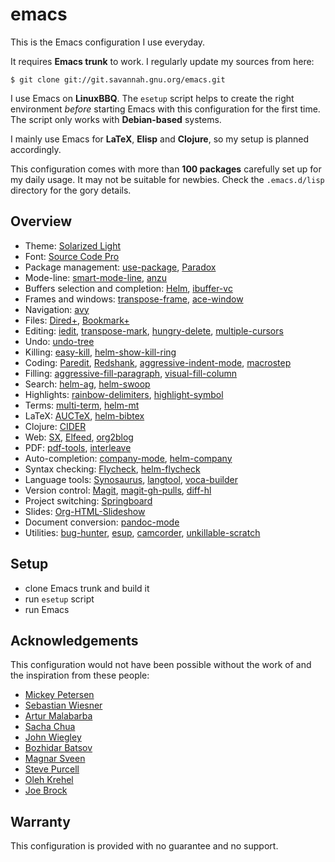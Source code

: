 emacs
=====

This is the Emacs configuration I use everyday.

It requires **Emacs trunk** to work. I regularly update my sources from here:
```console
$ git clone git://git.savannah.gnu.org/emacs.git
```

I use Emacs on **LinuxBBQ**. The ```esetup``` script helps to create the right
environment *before* starting Emacs with this configuration for the first
time. The script only works with **Debian-based** systems.

I mainly use Emacs for **LaTeX**, **Elisp** and **Clojure**, so my setup is
planned accordingly.

This configuration comes with more than **100 packages** carefully set up for my
daily usage. It may not be suitable for newbies. Check the ```.emacs.d/lisp``` directory for the gory details.

Overview
--------
- Theme: [Solarized Light](https://github.com/bbatsov/solarized-emacs)
- Font: [Source Code Pro](https://github.com/adobe-fonts/source-code-pro)
- Package management: [use-package](https://github.com/jwiegley/use-package), [Paradox](https://github.com/Bruce-Connor/paradox)
- Mode-line: [smart-mode-line](https://github.com/Bruce-Connor/smart-mode-line), [anzu](https://github.com/syohex/emacs-anzu)
- Buffers selection and completion: [Helm](https://github.com/emacs-helm/helm), [ibuffer-vc](https://github.com/purcell/ibuffer-vc)
- Frames and windows:
  [transpose-frame](https://github.com/emacsmirror/transpose-frame),
  [ace-window](https://github.com/abo-abo/ace-window)
- Navigation: [avy](https://github.com/abo-abo/avy)
- Files: [Dired+](http://www.emacswiki.org/emacs/DiredPlus), [Bookmark+](http://www.emacswiki.org/emacs/BookmarkPlus)
- Editing: [iedit](https://github.com/victorhge/iedit),
  [transpose-mark](https://github.com/AtticHacker/transpose-mark),
  [hungry-delete](https://github.com/nflath/hungry-delete),
  [multiple-cursors](https://github.com/magnars/multiple-cursors.el)
- Undo: [undo-tree](http://www.dr-qubit.org/emacs.php#undo-tree)
- Killing: [easy-kill](https://github.com/leoliu/easy-kill), [helm-show-kill-ring](https://tuhdo.github.io/helm-intro.html#sec-6)
- Coding: [Paredit](http://mumble.net/%7Ecampbell/emacs/paredit.html),
[Redshank](http://www.foldr.org/~michaelw/emacs/redshank/),
[aggressive-indent-mode](https://github.com/Malabarba/aggressive-indent-mode),
[macrostep](https://github.com/joddie/macrostep)
- Filling: [aggressive-fill-paragraph](https://github.com/davidshepherd7/aggressive-fill-paragraph-mode),
  [visual-fill-column](https://github.com/joostkremers/visual-fill-column)
- Search: [helm-ag](https://github.com/syohex/emacs-helm-ag),
[helm-swoop](https://github.com/ShingoFukuyama/helm-swoop)
- Highlights: [rainbow-delimiters](https://github.com/jlr/rainbow-delimiters),
[highlight-symbol](https://github.com/nschum/highlight-symbol.el)
- Terms: [multi-term](http://www.emacswiki.org/emacs/download/multi-term.el), [helm-mt](https://github.com/dfdeshom/helm-mt)
- LaTeX: [AUCTeX](http://www.gnu.org/software/auctex/index.html), [helm-bibtex](https://github.com/tmalsburg/helm-bibtex)
- Clojure: [CIDER](https://github.com/clojure-emacs/cider)
- Web: [SX](https://github.com/vermiculus/sx.el),
  [Elfeed](https://github.com/skeeto/elfeed), [org2blog](https://github.com/punchagan/org2blog)
- PDF: [pdf-tools](https://github.com/politza/pdf-tools), [interleave](https://github.com/rudolfochrist/interleave)
- Auto-completion: [company-mode](https://github.com/company-mode/company-mode), [helm-company](https://github.com/yasuyk/helm-company)
- Syntax checking: [Flycheck](https://github.com/flycheck/flycheck),
[helm-flycheck](https://github.com/yasuyk/helm-flycheck)
- Language tools: [Synosaurus](https://github.com/rootzlevel/synosaurus),
  [langtool](https://github.com/mhayashi1120/Emacs-langtool), [voca-builder](https://github.com/yitang/voca-builder)
- Version control: [Magit](https://github.com/magit/magit),
[magit-gh-pulls](https://github.com/sigma/magit-gh-pulls),
[diff-hl](https://github.com/dgutov/diff-hl)
- Project switching: [Springboard](https://github.com/jwiegley/springboard)
- Slides: [Org-HTML-Slideshow](https://github.com/relevance/org-html-slideshow)
- Document conversion: [pandoc-mode](https://github.com/joostkremers/pandoc-mode)
- Utilities: [bug-hunter](https://github.com/Malabarba/elisp-bug-hunter),
  [esup](https://github.com/jschaf/esup),
  [camcorder](https://github.com/Malabarba/camcorder.el), [unkillable-scratch](https://github.com/EricCrosson/unkillable-scratch)

Setup
-----
- clone Emacs trunk and build it
- run ```esetup``` script
- run Emacs

Acknowledgements
----------------
This configuration would not have been possible without the work of and the
inspiration from these people:
- [Mickey Petersen](https://github.com/mickeynp)
- [Sebastian Wiesner](https://github.com/lunaryorn)
- [Artur Malabarba](https://github.com/Bruce-Connor)
- [Sacha Chua](https://github.com/sachac)
- [John Wiegley](https://github.com/jwiegley)
- [Bozhidar Batsov](https://github.com/bbatsov)
- [Magnar Sveen](https://github.com/magnars)
- [Steve Purcell](https://github.com/purcell)
- [Oleh Krehel](https://github.com/abo-abo)
- [Joe Brock](https://github.com/DebianJoe)

Warranty
--------
This configuration is provided with no guarantee and no support.
